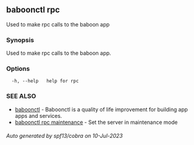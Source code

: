 ## baboonctl rpc

Used to make rpc calls to the baboon app

### Synopsis

Used to make rpc calls to the baboon app.

### Options

```
  -h, --help   help for rpc
```

### SEE ALSO

* [baboonctl](../baboonctl.md)	 - Baboonctl is a quality of life improvement for building app apps and services.
* [baboonctl rpc maintenance](baboonctl_rpc_maintenance.md)	 - Set the server in maintenance mode

###### Auto generated by spf13/cobra on 10-Jul-2023
